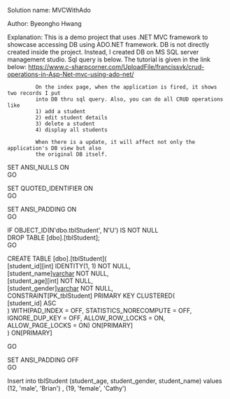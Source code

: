 Solution name: MVCWithAdo

Author: Byeongho Hwang

Explanation: This is a demo project that uses .NET MVC framework to showcase
             accessing DB using ADO.NET framework. DB is not directly created
             inside the project. Instead, I created DB on MS SQL server management studio.
             Sql query is below. The tutorial is given in the link below:
             https://www.c-sharpcorner.com/UploadFile/francissvk/crud-operations-in-Asp-Net-mvc-using-ado-net/
             
             On the index page, when the application is fired, it shows two records I put
             into DB thru sql query. Also, you can do all CRUD operations like
             1) add a student
             2) edit student details
             3) delete a student
             4) display all students
             
             When there is a update, it will affect not only the application's DB view but also
             the original DB itself.
             
             
             
<sql query>             
             
SET ANSI_NULLS ON  
GO  
  
SET QUOTED_IDENTIFIER ON  
GO  
  
SET ANSI_PADDING ON  
GO  
  
IF OBJECT_ID(N'dbo.tblStudent', N'U') IS NOT NULL  
   DROP TABLE [dbo].[tblStudent];  
GO

CREATE TABLE [dbo].[tblStudent](  
  [student_id][int] IDENTITY(1, 1) NOT NULL,  
  [student_name][varchar](50) NOT NULL,  
  [student_age][int] NOT NULL,  
  [student_gender][varchar](6) NOT NULL,  
  CONSTRAINT[PK_tblStudent] PRIMARY KEY CLUSTERED(  
    [student_id] ASC  
  ) WITH(PAD_INDEX = OFF, STATISTICS_NORECOMPUTE = OFF, IGNORE_DUP_KEY = OFF, ALLOW_ROW_LOCKS = ON, ALLOW_PAGE_LOCKS = ON) ON[PRIMARY]  
) ON[PRIMARY]  
  
GO  
  
SET ANSI_PADDING OFF  
GO 


Insert into tblStudent (student_age, student_gender, student_name)
	values (12, 'male', 'Brian')
	, (19, 'female', 'Cathy')
